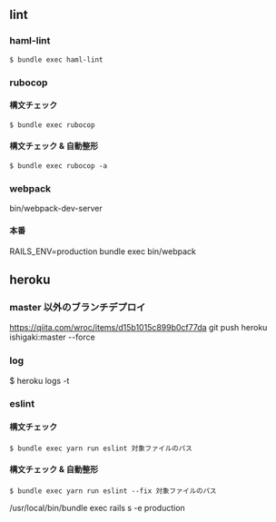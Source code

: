 ## lint
### haml-lint
```
$ bundle exec haml-lint
```

### rubocop

#### 構文チェック
```
$ bundle exec rubocop
```

#### 構文チェック & 自動整形
```
$ bundle exec rubocop -a
```

### webpack
bin/webpack-dev-server

#### 本番
RAILS_ENV=production bundle exec bin/webpack
## heroku
### master 以外のブランチデプロイ
https://qiita.com/wroc/items/d15b1015c899b0cf77da
git push heroku ishigaki:master --force

### log
$ heroku logs -t 

### eslint

#### 構文チェック
```
$ bundle exec yarn run eslint 対象ファイルのパス
```

#### 構文チェック & 自動整形
```
$ bundle exec yarn run eslint --fix 対象ファイルのパス
```

/usr/local/bin/bundle exec rails s -e production

